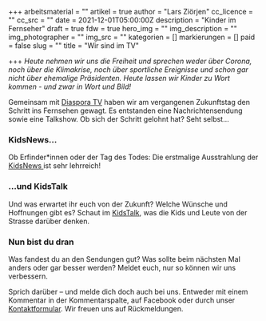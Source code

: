 +++
arbeitsmaterial = ""
artikel = true
author = "Lars Ziörjen"
cc_licence = ""
cc_src = ""
date = 2021-12-01T05:00:00Z
description = "Kinder im Fernseher"
draft = true
fdw = true
hero_img = ""
img_description = ""
img_photographer = ""
img_src = ""
kategorien = []
markierungen = []
paid = false
slug = ""
title = "Wir sind im TV"

+++
_Heute nehmen wir uns die Freiheit und sprechen weder über Corona, noch über die Klimakrise, noch über sportliche Ereignisse und schon gar nicht über ehemalige Präsidenten. Heute lassen wir Kinder zu Wort kommen - und zwar in Wort und Bild!_

Gemeinsam mit [Diaspora TV](https://diaspora-tv.ch/) haben wir am vergangenen Zukunftstag den Schritt ins Fernsehen gewagt. Es entstanden eine Nachrichtensendung sowie eine Talkshow. Ob sich der Schritt gelohnt hat? Seht selbst…

### KidsNews...

Ob Erfinder*innen oder der Tag des Todes: Die erstmalige Ausstrahlung der [KidsNews ](https://youtu.be/rZH_D0mM5Mo)ist sehr lehrreich!

### ...und KidsTalk

Und was erwartet ihr euch von der Zukunft? Welche Wünsche und Hoffnungen gibt es? Schaut im [KidsTalk](https://youtu.be/sPBlXQ2koWY), was die Kids und Leute von der Strasse darüber denken.

### Nun bist du dran

Was fandest du an den Sendungen gut? Was sollte beim nächsten Mal anders oder gar besser werden? Meldet euch, nur so können wir uns verbessern.

Sprich darüber – und melde dich doch auch bei uns. Entweder mit einem Kommentar in der Kommentarspalte, auf Facebook oder durch unser [Kontaktformular](https://www.chinderzytig.ch/kontakt/). Wir freuen uns auf Rückmeldungen.